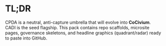 # TL;DR
CPDA is a neutral, anti-capture umbrella that will evolve into **CoCivium**. CADI is the seed flagship. This pack contains repo scaffolds, microsite pages, governance skeletons, and headline graphics (quadrant/radar) ready to paste into GitHub.
